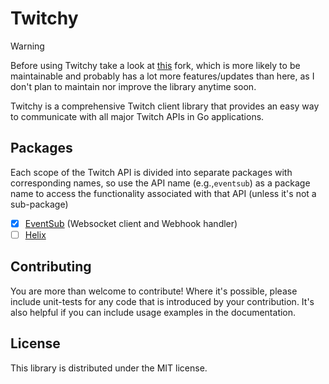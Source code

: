 # Twitchy

> [!WARNING]  
> Before using Twitchy take a look at [this](https://github.com/twirapp/twitchy) fork, which is more likely to be maintainable and probably has a lot more features/updates than here, as I don't plan to maintain nor improve the library anytime soon.

Twitchy is a comprehensive Twitch client library that provides an easy way to communicate with all major Twitch APIs in
Go applications.

## Packages

Each scope of the Twitch API is divided into separate packages with corresponding names, so use the API name (e.g.,```eventsub```)
as a package name to access the functionality associated with that API (unless it's not a sub-package)

- [x] [EventSub](https://dev.twitch.tv/docs/eventsub) (Websocket client and Webhook handler)
- [ ] [Helix](https://dev.twitch.tv/docs/api)

## Contributing

You are more than welcome to contribute! Where it's possible, please include unit-tests for any code that is introduced
by your contribution. It's also helpful if you can include usage examples in the documentation.

## License

This library is distributed under the MIT license.
